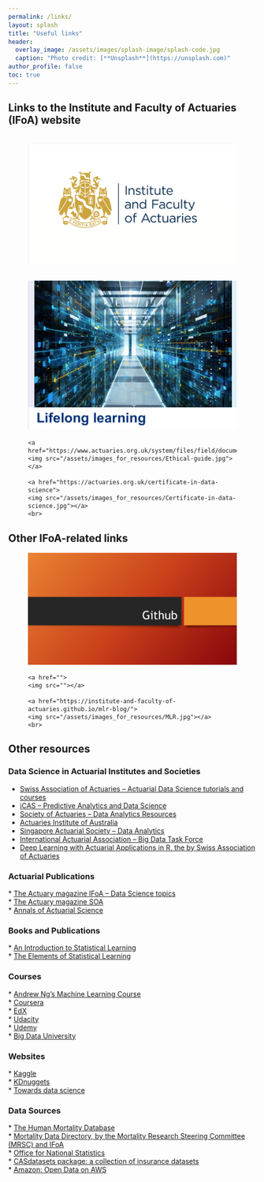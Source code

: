 ```yaml
---
permalink: /links/
layout: splash
title: "Useful links"
header:
  overlay_image: /assets/images/splash-image/splash-code.jpg
  caption: "Photo credit: [**Unsplash**](https://unsplash.com)"
author_profile: false
toc: true
---
```


<div class="notice--warning" markdown="1">

  <h2>Links to the Institute and Faculty of Actuaries (IFoA) website</h2>

  <figure class="third">
    <a href="">
    <img src=""></a>
    <a href="https://actuaries.org.uk">
    <img src="/assets/images_for_resources/IFoA.jpg"></a>
    <a href="">
    <img src=""></a>
  </figure>

  <figure class="third">
    <a href="https://actuaries.org.uk/learn/lifelong-learning/data-science">
    <img src="/assets/images_for_resources/Lifelong-learning.jpg"></a>

    <a href="https://www.actuaries.org.uk/system/files/field/document/An%20Ethical%20Charter%20for%20Date%20Science%20WEB%20FINAL.PDF">
    <img src="/assets/images_for_resources/Ethical-guide.jpg"></a>

    <a href="https://actuaries.org.uk/certificate-in-data-science">
    <img src="/assets/images_for_resources/Certificate-in-data-science.jpg"></a>
    <br>
  </figure>

</div>

<div class="notice--success" markdown="1">

  <h2> Other IFoA-related links </h2>

  <figure class="third">
    <a href="https://github.com/IFoADataScienceResearch/IFoADataScienceResearch.github.io">
    <img src="/assets/images_for_resources/Github.jpg"></a>
  
    <a href="">
    <img src=""></a>

    <a href="https://institute-and-faculty-of-actuaries.github.io/mlr-blog/">
    <img src="/assets/images_for_resources/MLR.jpg"></a>
    <br>
  </figure>

</div>

<div class="notice--primary" markdown="1">

  <h2> Other resources </h2>

  <h3> Data Science in Actuarial Institutes and Societies </h3>

  *	<a href="https://www.actuarialdatascience.org/ADS-Tutorials/">Swiss Association of Actuaries – Actuarial Data Science tutorials and courses</a><br>
  *	<a href="https://thecasinstitute.org/professional-education/predictive-analytics/">iCAS – Predictive Analytics and Data Science</a><br>
  *	<a href="https://www.soa.org/sections/technology/technology-data-analytics-resources/">Society of Actuaries – Data Analytics Resources</a><br>
  *	<a href="https://www.actuaries.asn.au/microsites/actuaries-in-data-analytics/knowledge"> Actuaries Institute of Australia </a><br>
  *	<a href="https://www.actuaries.org.sg/big_data"> Singapore Actuarial Society – Data Analytics</a><br>
  *	<a href="https://www.actuaries.org/IAA/IAA/Task_Force/Big_Data_Task_Force.aspx?WebsiteKey=ff59269c-4928-4369-a169-03e74a6bd8ca&CommitteeTabs=3#CommitteeTabs">International Actuarial Association – Big Data Task Force</a><br>
  *	<a href="https://github.com/JSchelldorfer/DeepLearningWithActuarialApplications">Deep Learning with Actuarial Applications in R, the by Swiss Association of Actuaries</a><br>

  <h3> Actuarial Publications </h3>
  * <a href="https://www.theactuary.com/categories/topics/data-science">The Actuary magazine IFoA – Data Science topics</a><br>
  * <a href="https://theactuarymagazine.org/category/innovation-technology/">The Actuary magazine SOA</a><br>
  * <a href="https://www.cambridge.org/core/journals/annals-of-actuarial-science">Annals of Actuarial Science</a><br>

  <h3> Books and Publications </h3>
  * <a href="http://faculty.marshall.usc.edu/gareth-james/">An Introduction to Statistical Learning</a><br>
  * <a href="https://web.stanford.edu/~hastie/ElemStatLearn//">The Elements of Statistical Learning</a><br>

  <h3> Courses </h3>
  * <a href="https://www.coursera.org/learn/machine-learning">Andrew Ng’s Machine Learning Course</a><br>
  * <a href="https://www.coursera.org/">Coursera</a><br>
  * <a href="https://www.edx.org/">EdX</a><br>
  * <a href="https://www.udacity.com/">Udacity</a><br>
  * <a href="https://www.udemy.com/">Udemy</a><br>
  * <a href="http://bigdatauniversity.com/">Big Data University</a><br>

  <h3> Websites </h3>
  * <a href="https://www.kaggle.com/">Kaggle</a><br>
  * <a href="http://www.kdnuggets.com/">KDnuggets</a><br>
  * <a href="https://towardsdatascience.com/">Towards data science</a><br>

  <h3> Data Sources </h3>
  * <a href="https://www.mortality.org/">The Human Mortality Database</a><br>
  * <a href="https://www.actuaries.org.uk/documents/ifoa-mortality-data-directory-version-1">Mortality Data Directory, by the Mortality Research Steering Committee (MRSC) and IFoA</a><br>
  * <a href="https://www.ons.gov.uk/">Office for National Statistics</a><br>
  * <a href="http://cas.uqam.ca/">CASdatasets package: a collection of insurance datasets</a><br>
  * <a href="https://registry.opendata.aws/">Amazon: Open Data on AWS</a><br>

</div>
